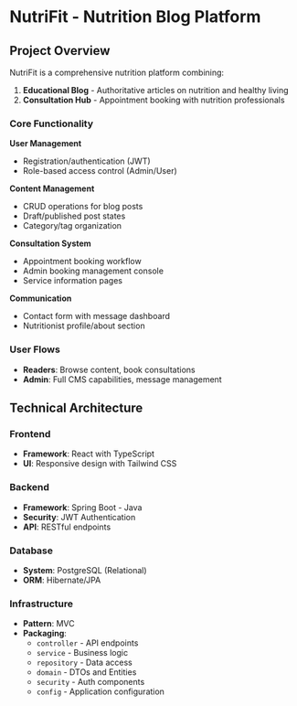 # NutriFit - Nutrition Blog Platform
## Project Overview  
NutriFit is a comprehensive nutrition platform combining:  
1. **Educational Blog** - Authoritative articles on nutrition and healthy living  
2. **Consultation Hub** - Appointment booking with nutrition professionals  

### Core Functionality  
 **User Management**  
- Registration/authentication (JWT)  
- Role-based access control (Admin/User)  

**Content Management**  
- CRUD operations for blog posts  
- Draft/published post states  
- Category/tag organization  

 **Consultation System**  
- Appointment booking workflow  
- Admin booking management console  
- Service information pages  

 **Communication**  
- Contact form with message dashboard  
- Nutritionist profile/about section  

### User Flows  
- **Readers**: Browse content, book consultations  
- **Admin**: Full CMS capabilities, message management  

## Technical Architecture  

### Frontend  
- **Framework**: React with TypeScript  
- **UI**: Responsive design with Tailwind CSS

### Backend  
- **Framework**: Spring Boot - Java
- **Security**: JWT Authentication  
- **API**: RESTful endpoints 

### Database  
- **System**: PostgreSQL (Relational)  
- **ORM**: Hibernate/JPA  

### Infrastructure  
- **Pattern**: MVC  
- **Packaging**:  
  - `controller` - API endpoints  
  - `service` - Business logic  
  - `repository` - Data access  
  - `domain` - DTOs and Entities
  - `security` - Auth components  
  - `config` - Application configuration  


